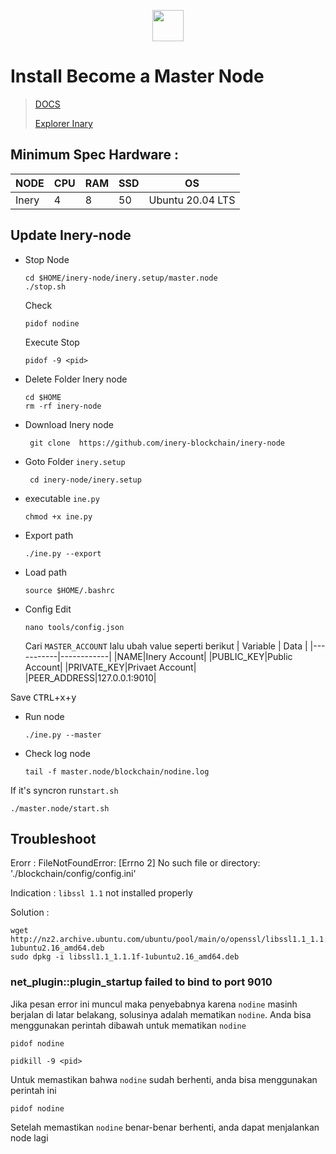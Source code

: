 <p align="center">
  <img height="50" height="auto" src="https://user-images.githubusercontent.com/38981255/184088981-3f7376ae-7039-4915-98f5-16c3637ccea3.PNG">
</p>

# Install Become a Master Node

> [DOCS](https://docs.inery.io/docs)
> 
> [Explorer Inary](https://explorer.inery.io/ "Explorer Inary")

## Minimum Spec Hardware :
NODE  | CPU     | RAM      | SSD     | OS     |
| ------------- | ------------- | ------------- | -------- | -------- |
| Inery | 4          | 8         | 50  | Ubuntu 20.04 LTS  |


## Update Inery-node

* Stop Node
  ```console
  cd $HOME/inery-node/inery.setup/master.node
  ./stop.sh
  ```
  Check 
  ```console
  pidof nodine
  ```
    Execute Stop 
  ```console
  pidof -9 <pid>
  ```

* Delete Folder Inery node
  ```console
  cd $HOME
  rm -rf inery-node
  ```

* Download Inery node
  ```console
   git clone  https://github.com/inery-blockchain/inery-node
  ```

* Goto Folder `inery.setup`
  ```console
   cd inery-node/inery.setup
  ```

* executable `ine.py`
  ```console
  chmod +x ine.py
  ```

* Export path
  ```console
  ./ine.py --export
  ```

* Load path
  ```console
  source $HOME/.bashrc
  ```

* Config Edit
  ```console
  nano tools/config.json
  ```
  Cari `MASTER_ACCOUNT` lalu ubah value seperti berikut
  | Variable | Data |
  |-----------|------------|
  |NAME|Inery Account|
  |PUBLIC_KEY|Public Account|
  |PRIVATE_KEY|Privaet Account|
  |PEER_ADDRESS|127.0.0.1:9010|

 Save <kbd>CTRL</kbd>+<kbd>x</kbd>+<kbd>y</kbd>

* Run node
  ```console
  ./ine.py --master
  ```

* Check log node
  ```console
  tail -f master.node/blockchain/nodine.log
  ```

If it's syncron run`start.sh`
```console
./master.node/start.sh
```

## Troubleshoot

Erorr : FileNotFoundError: [Errno 2] No such file or directory: './blockchain/config/config.ini'

Indication :  `libssl 1.1` not installed properly

Solution : 
```
wget http://nz2.archive.ubuntu.com/ubuntu/pool/main/o/openssl/libssl1.1_1.1.1f-1ubuntu2.16_amd64.deb
sudo dpkg -i libssl1.1_1.1.1f-1ubuntu2.16_amd64.deb
```

### net_plugin::plugin_startup failed to bind to port 9010

Jika pesan error ini muncul maka penyebabnya karena `nodine` masinh berjalan di latar belakang, solusinya adalah mematikan `nodine`. Anda bisa menggunakan perintah dibawah untuk mematikan `nodine`

```
pidof nodine

pidkill -9 <pid>
```

Untuk memastikan bahwa `nodine` sudah berhenti, anda bisa menggunakan perintah ini

```
pidof nodine
```

Setelah memastikan `nodine` benar-benar berhenti, anda dapat menjalankan node lagi

